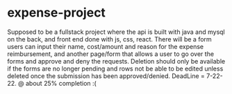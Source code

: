 # expense-project
Supposed to be a fullstack project where the api is built with java and mysql on the back, and front end done with js, css, react. There will be a form 
users can input their name, cost/amount and reason for the expense reimbursement, and another page/form that allows a user to go over the forms and 
approve and deny the requests. Deletion should only be available if the forms are no longer pending and rows not be able to be edited unless deleted 
once the submission has been approved/denied. 
DeadLine = 7-22-22. @ about 25% completion :(
